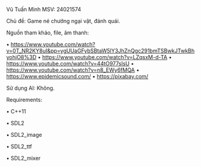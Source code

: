 Vũ Tuấn Minh MSV: 24021574

Chủ đề: Game né chướng ngại vật, đánh quái.


Nguồn tham khảo, file, âm thanh: 


• https://www.youtube.com/watch?v=0T_NR2KY8uI&pp=ygUUaGFybSBtaW5lY3JhZnQgc291bmTSBwkJTwkBhyohjO8%3D
• https://www.youtube.com/watch?v=LZqsxM-d-TA
• https://www.youtube.com/watch?v=44tO977slsU
• https://www.youtube.com/watch?v=n8_EWy6fMQA
• https://www.epidemicsound.com/
• https://pixabay.com/


Sử dụng AI: Không.


Requirements:

•	C++11

•	SDL2

•	SDL2_image

•	SDL2_ttf

•	SDL2_mixer
